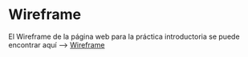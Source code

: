 # Wireframe

El Wireframe de la página web para la práctica introductoria se puede encontrar aquí --> [Wireframe](https://miro.com/app/board/uXjVOIL1NaU=/?invite_link_id=9912833476)
